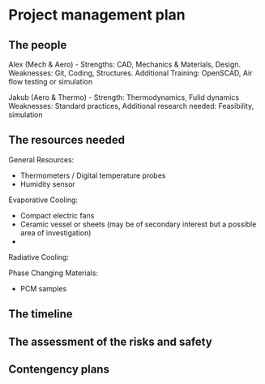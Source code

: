 # Project management plan


## The people

Alex (Mech & Aero) - Strengths: CAD, Mechanics & Materials, Design. Weaknesses: Git, Coding, Structures. Additional Training: OpenSCAD, Air flow testing or simulation 

Jakub (Aero & Thermo) - Strength: Thermodynamics, Fulid dynamics Weaknesses: Standard practices, Additional research needed: Feasibility, simulation

## The resources needed

General Resources:
- Thermometers / Digital temperature probes
- Humidity sensor 

Evaporative Cooling:
- Compact electric fans
- Ceramic vessel or sheets (may be of secondary interest but a possible area of investigation)
- 

Radiative Cooling:

Phase Changing Materials:

- PCM samples
## The timeline



## The assessment of the risks and safety



## Contengency plans
